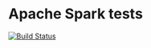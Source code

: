 # Apache Spark tests
[![Build Status](https://travis-ci.org/marouni/spark-tests.svg?branch=master)](https://travis-ci.org/marouni/spark-tests)
